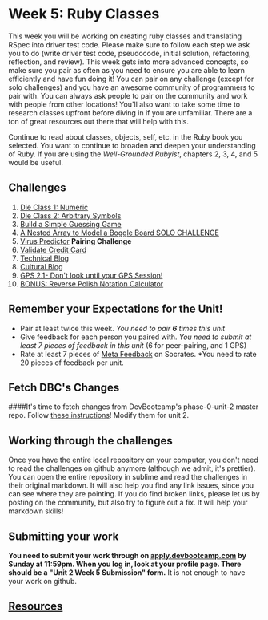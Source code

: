 # Week 5: Ruby Classes

<!--Please do not start on week 5 yet, we will be reviewing the challenges and making changes. It will be published at least by the Sunday before week 5 starts.-->


This week you will be working on creating ruby classes and translating RSpec into driver test code. Please make sure to follow each step we ask you to do (write driver test code, pseudocode, initial solution, refactoring, reflection, and review). This week gets into more advanced concepts, so make sure you pair as often as you need to ensure you are able to learn efficiently and have fun doing it! You can pair on any challenge (except for solo challenges) and you have an awesome community of programmers to pair with. You can always ask people to pair on the community and work with people from other locations! You'll also want to take some time to research classes upfront before diving in if you are unfamiliar. There are a ton of great resources out there that will help with this.

Continue to read about classes, objects, self, etc. in the Ruby book you selected. You want to continue to broaden and deepen your understanding of Ruby. If you are using the *Well-Grounded Rubyist*, chapters 2, 3, 4, and 5 would be useful.


## Challenges
1. [Die Class 1: Numeric](1-die)
2. [Die Class 2: Arbitrary Symbols](2-die)
3. [Build a Simple Guessing Game](3-guessing-game)
4. [A Nested Array to Model a Boggle Board SOLO CHALLENGE](4-boggle-board-solo-challenge)
5. [Virus Predictor](5-virus-predictor) **Pairing Challenge**
6. [Validate Credit Card](6-validate-credit-card)
7. [Technical Blog](7-technical-blog.md)
8. [Cultural Blog](8-cultural-blog.md)
9. [GPS 2.1- Don't look until your GPS Session!](9-gps2.1)
10. [BONUS: Reverse Polish Notation Calculator](10-BONUS-rpn)

## Remember your Expectations for the Unit!
- Pair at least twice this week.  *You need to pair **6** times this unit*
- Give feedback for each person you paired with. *You need to submit at least 7 pieces of feedback in this unit* (6 for peer-pairing, and 1 GPS)
- Rate at least 7 pieces of [Meta Feedback](https://socrates.devbootcamp.com/feedback) on Socrates. *You need to rate 20 pieces of feedback per unit.

## Fetch DBC's Changes
####It's time to fetch changes from DevBootcamp's phase-0-unit-2 master repo.
Follow [these instructions](https://github.com/Devbootcamp/phase-0-handbook/blob/master/fetching-changes.md)!
Modify them for unit 2.

## Working through the challenges
Once you have the entire local repository on your computer, you don't need to read the challenges on github anymore (although we admit, it's prettier). You can open the entire repository in sublime and read the challenges in their original markdown. It will also help you find any link issues, since you can see where they are pointing. If you do find broken links, please let us by posting on the community, but also try to figure out a fix. It will help your markdown skills!


## Submitting your work

**You need to submit your work through on [apply.devbootcamp.com](http://apply.devbootcamp.com) by Sunday at 11:59pm. When you log in, look at your profile page. There should be a "Unit 2 Week 5 Submission" form.** It is not enough to have your work on github.

## [Resources](https://github.com/Devbootcamp/phase-0-handbook/blob/master/resources.md)

